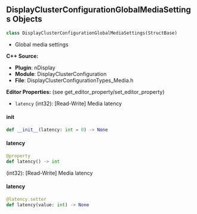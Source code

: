 ## DisplayClusterConfigurationGlobalMediaSettings Objects

```python
class DisplayClusterConfigurationGlobalMediaSettings(StructBase)
```

* Global media settings

**C++ Source:**

- **Plugin**: nDisplay
- **Module**: DisplayClusterConfiguration
- **File**: DisplayClusterConfigurationTypes_Media.h

**Editor Properties:** (see get_editor_property/set_editor_property)

- ``latency`` (int32):  [Read-Write] Media latency

<a id="unreal.DisplayClusterConfigurationGlobalMediaSettings.__init__"></a>

#### __init__

```python
def __init__(latency: int = 0) -> None
```

<a id="unreal.DisplayClusterConfigurationGlobalMediaSettings.latency"></a>

#### latency

```python
@property
def latency() -> int
```

(int32):  [Read-Write] Media latency

<a id="unreal.DisplayClusterConfigurationGlobalMediaSettings.latency"></a>

#### latency

```python
@latency.setter
def latency(value: int) -> None
```

<a id="unreal.DisplayClusterConfigurationFramePostProcess_OutputRemap"></a>
